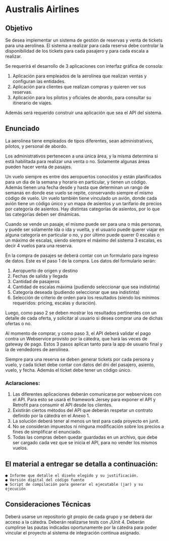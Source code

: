 # Australis Airlines

## Objetivo
  Se desea implementar un sistema de gestión de reservas y venta de tickets
para una aerolínea. El sistema a realizar para cada reserva debe controlar la
disponibilidad de los tickets para cada pasajero y para cada escala a
realizar.

Se requerirá el desarrollo de 3 aplicaciones con interfaz gráfica de consola:
  1. Aplicación para empleados de la aerolínea que realizan ventas y
     configuran las entidades.
  2. Aplicación para clientes que realizan compras y quieren ver sus
     reservas.
  3. Aplicación para los pilotos y oficiales de abordo, para consultar su
     itinerario de viajes.
     
Además será requerido construir una aplicación que sea el API del sistema.

## Enunciado
  La aerolínea tiene empleados de tipos diferentes, sean administrativos,
pilotos, y personal de abordo.

  Los administrativos pertenecen a una única área, y la misma determina si está
habilitada para realizar una venta o no. Solamente algunas áreas pueden hacer
venta de pasajes.

  Un vuelo siempre es entre dos aeropuertos conocidos y están planificados para
un dia de la semana y horario en particular, y tienen un código. Además
tienen una fecha desde y hasta que determinan un rango de semanas en donde
ese vuelo se repite, conservando siempre el mismo código de vuelo. Un vuelo
también tiene vinculado un avión, donde cada avión tiene un código único y un
mapa de asientos y un tarifario de precios por categoría de asientos. Hay
distintas categorías de asientos, por lo que las categorías deben ser
dinámicas.

  Cuando se vende un pasaje, el mismo puede ser para una o más personas, y
puede ser solamente ida o ida y vuelta, y el usuario puede querer viajar en
alguna categoría en particular o no, y por último puede querer 0 escalas o un
máximo de escalas, siendo siempre el máximo del sistema 3 escalas, es decir 4
vuelos para una reserva.

  En la compra de pasajes se deberá contar con un formulario para ingreso de
datos. Este es el paso 1 de la compra. Los datos del formulario serán:

   1. Aeropuerto de origen y destino
   2. Fechas de salida y llegada
   3. Cantidad de pasajeros
   4. Cantidad de escalas máxima (pudiendo seleccionar que sea indistinta)
   5. Categoría deseada (pudiendo seleccionar que sea indistinta)
   6. Selección de criterio de orden para los resultados (siendo los mínimos
      requeridos: pricing, escalas y duración).
      
   Luego, como paso 2 se deben mostrar los resultados pertinentes con un detalle
de cada oferta, y solicitar al usuario si desea comprar una de dichas ofertas
o no.

   Al momento de comprar, y como paso 3, el API deberá validar el pago contra un
Webservice provisto por la cátedra, que hará las veces de gateway de pago.
Estos 3 pasos aplican tanto para la app de usuario final y la de vendedores
de aerolínea.

   Siempre para una reserva se deben generar tickets por cada persona y vuelo, y
cada ticket debe contar con datos del dni del pasajero, asiento, vuelo, y
fecha. Además el ticket debe tener un código único.

### Aclaraciones:
1. Las diferentes aplicaciones deberán comunicarse por webservices con el
API. Para esto se usará el framework Jersey para exponer el API y
Retrofit para consumir el API desde los clientes.
2. Existirán ciertos métodos del API que deberán respetar un contrato
definido por la cátedra en el Anexo 1.
3. La solución deberá tener al menos un test para cada proyecto en junit.
4. No se consideran impuestos ni ninguna modificación sobre los precios a
fines de simplificar el enunciado.
5. Todas las compras deben quedar guardadas en un archivo, que debe ser
cargado cada vez que se inicia el API, para no vender los mismos
vuelos.

## El material a entregar se detalla a continuación:
    ● Informe que detalle el diseño elegido y su justificación.
    ● Versión digital del código fuente
    ● Script de compilación para generar el ejecutable (jar) y su ejecución
    
## Consideraciones Técnicas
  Deberá usarse un repositorio git propio de cada grupo y se deberá dar acceso
  a la cátedra.
  Deberán realizarse tests con JUnit 4.
  Deberán cumplirse las pautas indicadas oportunamente por la cátedra para
   poder vincular el proyecto al sistema de integración continua asignado.
